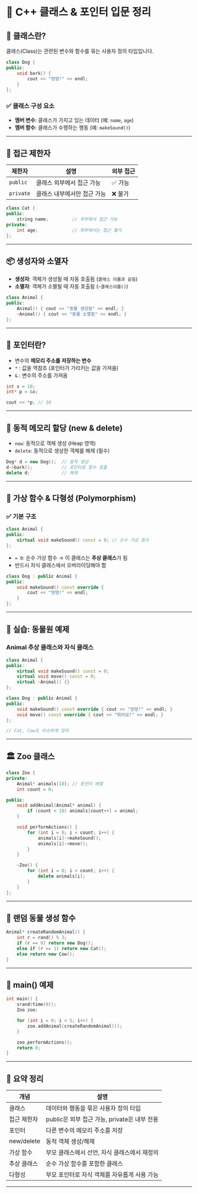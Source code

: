 # 🐾 C++ 클래스 & 포인터 입문 정리

## 🧱 클래스란?

클래스(Class)는 관련된 변수와 함수를 묶는 사용자 정의 타입입니다.

```cpp
class Dog {
public:
    void bark() {
        cout << "멍멍!" << endl;
    }
};
````

### ✅ 클래스 구성 요소

* **멤버 변수**: 클래스가 가지고 있는 데이터 (예: `name`, `age`)
* **멤버 함수**: 클래스가 수행하는 행동 (예: `makeSound()`)

---

## 🔐 접근 제한자

| 제한자       | 설명              | 외부 접근 |
| --------- | --------------- | ----- |
| `public`  | 클래스 외부에서 접근 가능  | ✅ 가능  |
| `private` | 클래스 내부에서만 접근 가능 | ❌ 불가  |

```cpp
class Cat {
public:
    string name;         // 외부에서 접근 가능
private:
    int age;             // 외부에서는 접근 불가
};
```

---

## 📦 생성자와 소멸자

* **생성자**: 객체가 생성될 때 자동 호출됨 (`클래스 이름과 같음`)
* **소멸자**: 객체가 소멸될 때 자동 호출됨 (`~클래스이름()`)

```cpp
class Animal {
public:
    Animal() { cout << "동물 생성됨" << endl; }
    ~Animal() { cout << "동물 소멸됨" << endl; }
};
```

---

## 🧠 포인터란?

* 변수의 **메모리 주소를 저장하는 변수**
* `*` : 값을 역참조 (포인터가 가리키는 값을 가져옴)
* `&` : 변수의 주소를 가져옴

```cpp
int x = 10;
int* p = &x;

cout << *p; // 10
```

---

## 🔁 동적 메모리 할당 (new & delete)

* `new`: 동적으로 객체 생성 (Heap 영역)
* `delete`: 동적으로 생성한 객체를 해제 (필수)

```cpp
Dog* d = new Dog();  // 동적 생성
d->bark();           // 포인터로 함수 호출
delete d;            // 해제
```

---

## 🧬 가상 함수 & 다형성 (Polymorphism)

### ✅ 기본 구조

```cpp
class Animal {
public:
    virtual void makeSound() const = 0; // 순수 가상 함수
};
```

* `= 0`: 순수 가상 함수 → 이 클래스는 **추상 클래스**가 됨
* 반드시 자식 클래스에서 오버라이딩해야 함

```cpp
class Dog : public Animal {
public:
    void makeSound() const override {
        cout << "멍멍!" << endl;
    }
};
```

---

## 🦁 실습: 동물원 예제

### Animal 추상 클래스와 자식 클래스

```cpp
class Animal {
public:
    virtual void makeSound() const = 0;
    virtual void move() const = 0;
    virtual ~Animal() {}
};

class Dog : public Animal {
public:
    void makeSound() const override { cout << "멍멍!" << endl; }
    void move() const override { cout << "뛰어요!" << endl; }
};

// Cat, Cow도 비슷하게 정의
```

---

## 🏛️ Zoo 클래스

```cpp
class Zoo {
private:
    Animal* animals[10]; // 포인터 배열
    int count = 0;

public:
    void addAnimal(Animal* animal) {
        if (count < 10) animals[count++] = animal;
    }

    void performActions() {
        for (int i = 0; i < count; i++) {
            animals[i]->makeSound();
            animals[i]->move();
        }
    }

    ~Zoo() {
        for (int i = 0; i < count; i++) {
            delete animals[i];
        }
    }
};
```

---

## 🎲 랜덤 동물 생성 함수

```cpp
Animal* createRandomAnimal() {
    int r = rand() % 3;
    if (r == 0) return new Dog();
    else if (r == 1) return new Cat();
    else return new Cow();
}
```

---

## 🚀 main() 예제

```cpp
int main() {
    srand(time(0));
    Zoo zoo;

    for (int i = 0; i < 5; i++) {
        zoo.addAnimal(createRandomAnimal());
    }

    zoo.performActions();
    return 0;
}
```

---

## 🧾 요약 정리

| 개념         | 설명                               |
| ---------- | -------------------------------- |
| 클래스        | 데이터와 행동을 묶은 사용자 정의 타입            |
| 접근 제한자     | public은 외부 접근 가능, private은 내부 전용 |
| 포인터        | 다른 변수의 메모리 주소를 저장                |
| new/delete | 동적 객체 생성/해제                      |
| 가상 함수      | 부모 클래스에서 선언, 자식 클래스에서 재정의        |
| 추상 클래스     | 순수 가상 함수를 포함한 클래스                |
| 다형성        | 부모 포인터로 자식 객체를 자유롭게 사용 가능        |

---

